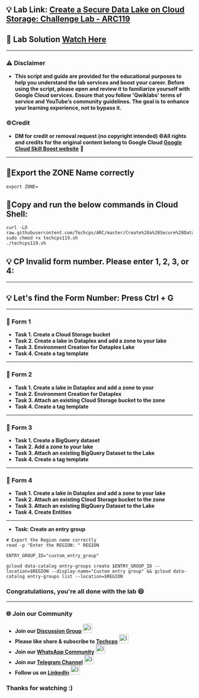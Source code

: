 
## 💡 Lab Link: [Create a Secure Data Lake on Cloud Storage: Challenge Lab - ARC119](https://www.cloudskillsboost.google/focuses/63857?parent=catalog)

## 🚀 Lab Solution [Watch Here](https://youtu.be/PbIfliCwHQw)

---

### ⚠️ Disclaimer
- **This script and guide are provided for  the educational purposes to help you understand the lab services and boost your career. Before using the script, please open and review it to familiarize yourself with Google Cloud services. Ensure that you follow 'Qwiklabs' terms of service and YouTube’s community guidelines. The goal is to enhance your learning experience, not to bypass it.**

### ©Credit
- **DM for credit or removal request (no copyright intended) ©All rights and credits for the original content belong to Google Cloud [Google Cloud Skill Boost website](https://www.cloudskillsboost.google/)** 🙏

---

## 🚨Export the ZONE Name correctly
```
export ZONE=
```

## 🚨Copy and run the below commands in Cloud Shell:

```
curl -LO raw.githubusercontent.com/Techcps/ARC/master/Create%20a%20Secure%20Data%20Lake%20on%20Cloud%20Storage%3A%20Challenge%20Lab/techcps119.sh
sudo chmod +x techcps119.sh
./techcps119.sh
```

## 💡 CP Invalid form number. Please enter 1, 2, 3, or 4: 

---

## 💡 Let's find the Form Number: Press Ctrl + G

---

### 🚀 Form 1

- **Task 1. Create a Cloud Storage bucket**
- **Task 2. Create a lake in Dataplex and add a zone to your lake**
- **Task 3. Environment Creation for Dataplex Lake**
- **Task 4. Create a tag template**

---

### 🚀 Form 2

- **Task 1. Create a lake in Dataplex and add a zone to your**
- **Task 2. Environment Creation for Dataplex**
- **Task 3. Attach an existing Cloud Storage bucket to the zone**
- **Task 4. Create a tag template**

---

### 🚀 Form 3

- **Task 1. Create a BigQuery dataset**
- **Task 2. Add a zone to your lake**
- **Task 3. Attach an existing BigQuery Dataset to the Lake**
- **Task 4. Create a tag template**

---

### 🚀 Form 4

- **Task 1. Create a lake in Dataplex and add a zone to your lake**
- **Task 2. Attach an existing Cloud Storage bucket to the zone**
- **Task 3. Attach an existing BigQuery Dataset to the Lake**
- **Task 4. Create Entities**

---

- **Task: Create an entry group**
```
# Export the Region name correctly
read -p "Enter the REGION: " REGION

ENTRY_GROUP_ID="custom_entry_group"

gcloud data-catalog entry-groups create $ENTRY_GROUP_ID --location=$REGION --display-name="Custom entry group" && gcloud data-catalog entry-groups list --location=$REGION
```

### Congratulations, you're all done with the lab 😄
---

### 🌐 Join our Community

- **Join our [Discussion Group](https://t.me/Techcpschat)** <img src="https://github.com/user-attachments/assets/a4a4b767-151c-461d-bca1-da6d4c0cd68a" alt="icon" width="25" height="25">
- **Please like share & subscribe to [Techcps](https://www.youtube.com/@techcps)** <img src="https://github.com/user-attachments/assets/6ee41001-c795-467c-8d96-06b56c246b9c" alt="icon" width="25" height="25">
- **Join our [WhatsApp Community](https://whatsapp.com/channel/0029Va9nne147XeIFkXYv71A)** <img src="https://github.com/user-attachments/assets/aa10b8b2-5424-40bc-8911-7969f29f6dae" alt="icon" width="25" height="25">
- **Join our [Telegram Channel](https://t.me/Techcps)** <img src="https://github.com/user-attachments/assets/a4a4b767-151c-461d-bca1-da6d4c0cd68a" alt="icon" width="25" height="25">
- **Follow us on [LinkedIn](https://www.linkedin.com/company/techcps/)** <img src="https://github.com/user-attachments/assets/b9da471b-2f46-4d39-bea9-acdb3b3a23b0" alt="icon" width="25" height="25">

### Thanks for watching :)
